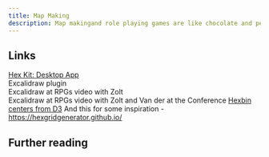 ```yaml
---
title: Map Making
description: Map makingand role playing games are like chocolate and peanut butter.Two great tastes that go great together. I love map making and here are some reference links
---
```

## Links

[Hex Kit: Desktop App](https://www.drivethrurpg.com/en/product/225907/hex-kit-desktop-app)  
Excalidraw plugin  
Excalidraw at RPGs video with Zolt  
Excalidraw at RPGs video with Zolt and Van der at the Conference 
[Hexbin centers from D3](https://observablehq.com/@d3/hexbin-centers)
And this for some inspiration - https://hexgridgenerator.github.io/ 

## Further reading


